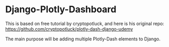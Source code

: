# Django-Plotly-Dashboard

This is based on free tutorial by cryptopotluck, and here is his original repo:
https://github.com/cryptopotluck/plotly-dash-django-udemy

The main purpose will be adding multiple Plotly-Dash elements to Django. 
